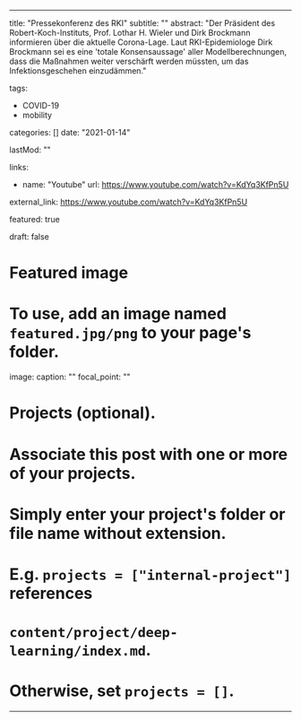 
---
title: "Pressekonferenz des RKI"
subtitle: ""
abstract: "Der Präsident des Robert-Koch-Instituts, Prof. Lothar H. Wieler und Dirk Brockmann informieren über die aktuelle Corona-Lage. Laut RKI-Epidemiologe Dirk Brockmann sei es eine 'totale Konsensaussage' aller Modellberechnungen, dass die Maßnahmen weiter verschärft werden müssten, um das Infektionsgeschehen einzudämmen."

tags:
- COVID-19
- mobility

categories: []
date: "2021-01-14"

lastMod: ""

links:
- name: "Youtube"
  url: https://www.youtube.com/watch?v=KdYq3KfPn5U
  
external_link: https://www.youtube.com/watch?v=KdYq3KfPn5U

featured: true

draft: false

# Featured image
# To use, add an image named `featured.jpg/png` to your page's folder.
image:
caption: ""
focal_point: ""

# Projects (optional).
#   Associate this post with one or more of your projects.
#   Simply enter your project's folder or file name without extension.
#   E.g. `projects = ["internal-project"]` references
#   `content/project/deep-learning/index.md`.
#   Otherwise, set `projects = []`.

---
